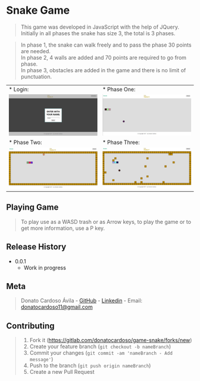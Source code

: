 # Snake Game

> This game was developed in JavaScript with the help of JQuery. Initially in all phases the snake has size 3, the total is 3 phases.

> In phase 1, the snake can walk freely and to pass the phase 30 points are needed.<br />
In phase 2, 4 walls are added and 70 points are required to go from phase.<br />
In phase 3, obstacles are added in the game and there is no limit of punctuation.<br />

<table>
    <tbody>
        <tr>
            <td>* Login:</td>
            <td>* Phase One:</td>
        </tr>
        <tr>
            <td><kbd><img src="public/img/login.jpg" width="300" /></kbd></td>
            <td><kbd><img src="public/img/phaseOne.jpg" width="300" /></kbd></td>
        </tr>
        <tr>
            <td>* Phase Two:</td>
            <td>* Phase Three:</td>
        </tr>
        <tr>
            <td><kbd><img src="public/img/phaseTwo.jpg" width="300" /></kbd></td>
            <td><kbd><img src="public/img/phaseThree.jpg" width="300" /></kbd></td>
        </tr>
    <tbody>
</table>


## Playing Game

> To play use as a WASD trash or as Arrow keys, to play the game or to get more information, use a P key.

## Release History

* 0.0.1
    * Work in progress

## Meta

> Donato Cardoso Ávila - [GitHub](https://github.com/donatocardoso/snake-game) - [Linkedin](www.linkedin.com/in/donato-cardoso) - Email: donatocardoso11@gmail.com

## Contributing

> 1. Fork it (<https://gitlab.com/donatocardoso/game-snake/forks/new>)
> 2. Create your feature branch (`git checkout -b nameBranch`)
> 3. Commit your changes (`git commit -am 'nameBranch - Add message'`)
> 4. Push to the branch (`git push origin nameBranch`)
> 5. Create a new Pull Request
